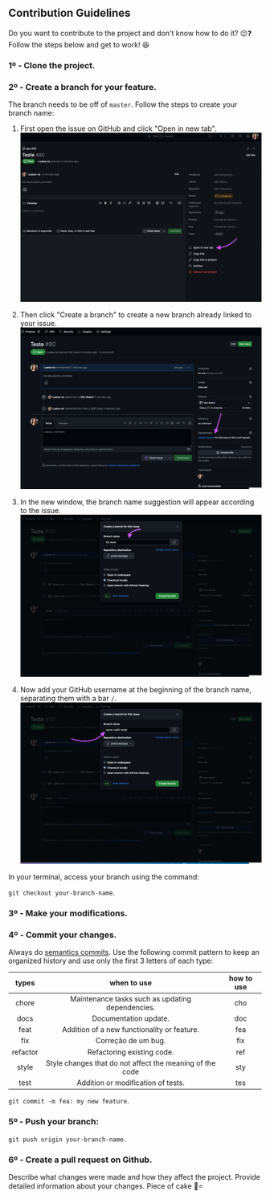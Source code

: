 ## Contribution Guidelines

Do you want to contribute to the project and don't know how to do it? :confused::question:\
Follow the steps below and get to work!
:satisfied:

### 1º - Clone the project.

### 2º - Create a branch for your feature.

The branch needs to be off of `master`. Follow the steps to create your branch name:

1. First open the issue on GitHub and click "Open in new tab". ![](example-images/print01.png)

2. Then click "Create a branch" to create a new branch already linked to your issue. ![](example-images/print02.png)

3. In the new window, the branch name suggestion will appear according to the issue. ![](example-images/print03.png)

4. Now add your GitHub username at the beginning of the branch name, separating them with a bar `/`. ![](example-images/print04.png)

In your terminal, access your branch using the command:

`git checkout your-branch-name`.

### 3º - Make your modifications.

### 4º - Commit your changes.

Always do [semantics commits][1]. Use the following commit pattern to keep an organized history and use only the first 3 letters of each type:

| **types** |                     **when to use**                      | **how to use** |
| :-------: | :------------------------------------------------------: | :------------: |
|   chore   |    Maintenance tasks such as updating dependencies\.     |      cho       |
|   docs    |                  Documentation update\.                  |      doc       |
|   feat    |       Addition of a new functionality or feature\.       |      fea       |
|    fix    |                   Correção de um bug\.                   |      fix       |
| refactor  |               Refactoring existing code\.                |      ref       |
|   style   | Style changes that do not affect the meaning of the code |      sty       |
|   test    |           Addition or modification of tests\.            |      tes       |

`git commit -m fea: my new feature`.

### 5º - Push your branch:

`git push origin your-branch-name`.

### 6º - Create a pull request on Github.

Describe what changes were made and how they affect the project. Provide detailed information about your changes. Piece of cake :cake::star:

[1]: https://programadriano.medium.com/dica-r%C3%A1pida-commits-sem%C3%A2nticos-e0ca2139badd#:~:text=Chore%3A%20Utilizamos%20o%20chore%20quando,como%3A%20adicionar%20algo%20dentro%20do%20.
